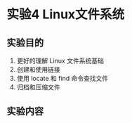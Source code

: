# 实验4 Linux文件系统
## 实验目的
1. 更好的理解 Linux 文件系统基础
2. 创建和使用链接
3. 使用 locate 和 find 命令查找文件
4. 归档和压缩文件

## 实验内容

